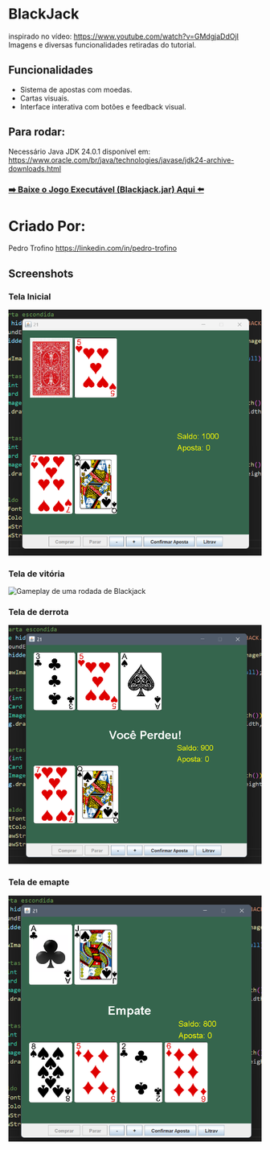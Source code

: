  # BlackJack

 inspirado no vídeo: https://www.youtube.com/watch?v=GMdgjaDdOjI
 Imagens e diversas funcionalidades retiradas do tutorial.


## Funcionalidades
- Sistema de apostas com moedas.
- Cartas visuais.
- Interface interativa com botões e feedback visual.


## Para rodar:
Necessário Java JDK 24.0.1
disponível em: https://www.oracle.com/br/java/technologies/javase/jdk24-archive-downloads.html
### **[➡️ Baixe o Jogo Executável (Blackjack.jar) Aqui ⬅️](dist/Blackjack.jar)**

# Criado Por:
Pedro Trofino
https://linkedin.com/in/pedro-trofino

## Screenshots

### Tela Inicial
![Tela inicial do jogo de Blackjack](images/tela-inicial.png)

### Tela de vitória
![Gameplay de uma rodada de Blackjack](images/vitória.png)

### Tela de derrota
![Mensagem de vitória no jogo](images/derrota.png)

### Tela de emapte
![Mensagem de vitória no jogo](images/empate.png)
